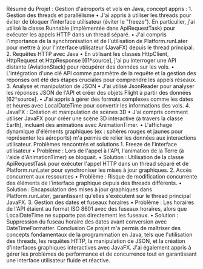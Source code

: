 Résumé du Projet : Gestion d'aéroports et vols en Java, concept appris :
    1.	Gestion des threads et parallélisme
        •	J'ai appris à utiliser les threads pour éviter de bloquer l'interface utilisateur (éviter le "freeze"). En particulier, j'ai utilisé la classe Runnable (implémentée dans ApiRequestTask) pour exécuter les appels HTTP dans un thread séparé.
        •	J'ai compris l'importance de la synchronisation et de l'utilisation de Platform.runLater pour mettre à jour l'interface utilisateur (JavaFX) depuis le thread principal.
    2.	Requêtes HTTP avec Java
        •	En utilisant les classes HttpClient, HttpRequest et HttpResponse [61†source], j'ai pu interroger une API distante (AviationStack) pour récupérer des données sur les vols.
        •	L'intégration d'une clé API comme paramètre de la requête et la gestion des réponses ont été des étapes cruciales pour comprendre les appels réseaux.
    3.	Analyse et manipulation de JSON
        •	J'ai utilisé JsonReader pour analyser les réponses JSON de l'API et créer des objets Flight à partir des données [62†source].
        •	J'ai appris à gérer des formats complexes comme les dates et heures avec LocalDateTime pour convertir les informations des vols.
    4.	JavaFX : Création et manipulation de scènes 3D
        •	J'ai compris comment utiliser JavaFX pour créer une scène 3D interactive (à travers la classe Earth), incluant des animations avec AnimationTimer.
        •	L'affichage dynamique d'éléments graphiques (ex : sphères rouges et jaunes pour représenter les aéroports) m'a permis de relier les données aux interactions utilisateur.
Problèmes rencontrés et solutions
    1.	Freeze de l'interface utilisateur
        •	Problème : Lors de l'appel à l'API, l'animation de la Terre (à l'aide d'AnimationTimer) se bloquait.
        •	Solution : Utilisation de la classe ApiRequestTask pour exécuter l'appel HTTP dans un thread séparé et de Platform.runLater pour synchroniser les mises à jour graphiques.
    2.	Accès concurrent aux ressources
        •	Problème : Risque de modification concurrente des éléments de l'interface graphique depuis des threads différents.
        •	Solution : Encapsulation des mises à jour graphiques dans Platform.runLater, garantissant qu'elles s'exécutent sur le thread principal JavaFX.
    3.	Gestion des dates et fuseaux horaires
        •	Problème : Les horaires de l'API étaient au format ISO 8601 avec des fuseaux horaires, alors que LocalDateTime ne supporte pas directement les fuseaux.
        •	Solution : Suppression du fuseau horaire des dates avant conversion avec DateTimeFormatter.
Conclusion
Ce projet m'a permis de maîtriser des concepts fondamentaux de la programmation en Java, 
tels que l'utilisation des threads, les requêtes HTTP, la manipulation de JSON, 
et la création d'interfaces graphiques interactives avec JavaFX. 
J'ai également appris à gérer les problèmes de performance et de concurrence tout en garantissant une interface utilisateur fluide et réactive.


